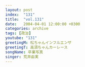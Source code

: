 ```yaml
---
layout: post
index:  "131"
title:  "vol.131"
date:   2004-04-01 12:00:00 +0300
categories: archive
tags: [政治]
youtube: "131"
greetingM: 松ちゃんインフルエンザ
greetingT: 高須ちゃんカーレース
songName: 卒業写真
singer: 荒井由実
---
```

